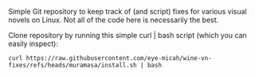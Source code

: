 Simple Git repository to keep track of (and script) fixes for various visual novels on Linux. Not all of the code here is necessarily the best.

Clone repository by running this simple curl | bash script (which you can easily inspect):

```
curl https://raw.githubusercontent.com/eye-micah/wine-vn-fixes/refs/heads/muramasa/install.sh | bash
```
